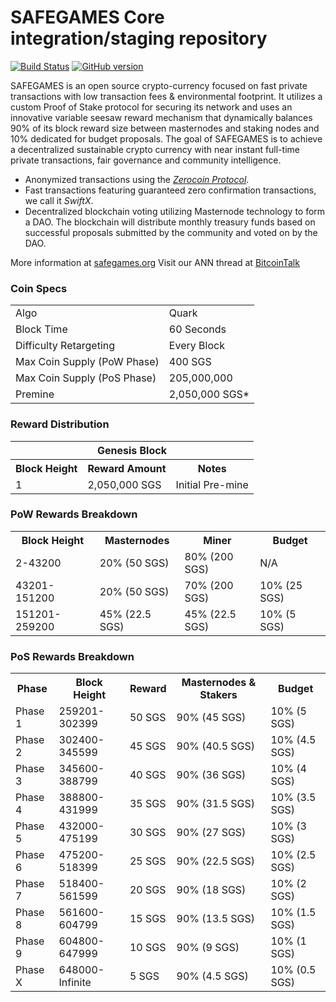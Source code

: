 SAFEGAMES Core integration/staging repository
=====================================

[![Build Status](https://travis-ci.org/SAFEGAMES-Project/SAFEGAMES.svg?branch=master)](https://travis-ci.org/SAFEGAMES-Project/SAFEGAMES) [![GitHub version](https://badge.fury.io/gh/SAFEGAMES-Project%2FSAFEGAMES.svg)](https://badge.fury.io/gh/SAFEGAMES-Project%2FSAFEGAMES)

SAFEGAMES is an open source crypto-currency focused on fast private transactions with low transaction fees & environmental footprint.  It utilizes a custom Proof of Stake protocol for securing its network and uses an innovative variable seesaw reward mechanism that dynamically balances 90% of its block reward size between masternodes and staking nodes and 10% dedicated for budget proposals. The goal of SAFEGAMES is to achieve a decentralized sustainable crypto currency with near instant full-time private transactions, fair governance and community intelligence.
- Anonymized transactions using the [_Zerocoin Protocol_](http://www.safegames.org/zsgs).
- Fast transactions featuring guaranteed zero confirmation transactions, we call it _SwiftX_.
- Decentralized blockchain voting utilizing Masternode technology to form a DAO. The blockchain will distribute monthly treasury funds based on successful proposals submitted by the community and voted on by the DAO.

More information at [safegames.org](http://www.safegames.org) Visit our ANN thread at [BitcoinTalk](http://www.bitcointalk.org/index.php?topic=1262920)

### Coin Specs
<table>
<tr><td>Algo</td><td>Quark</td></tr>
<tr><td>Block Time</td><td>60 Seconds</td></tr>
<tr><td>Difficulty Retargeting</td><td>Every Block</td></tr>
<tr><td>Max Coin Supply (PoW Phase)</td><td>400 SGS</td></tr>
<tr><td>Max Coin Supply (PoS Phase)</td><td>205,000,000</td></tr>
<tr><td>Premine</td><td>2,050,000 SGS*</td></tr>
</table>

### Reward Distribution

<table>
<th colspan=4>Genesis Block</th>
<tr><th>Block Height</th><th>Reward Amount</th><th>Notes</th></tr>
<tr><td>1</td><td>2,050,000 SGS</td><td>Initial Pre-mine</td></tr>
</table>

### PoW Rewards Breakdown

<table>
<th>Block Height</th><th>Masternodes</th><th>Miner</th><th>Budget</th>
<tr><td>2-43200</td><td>20% (50 SGS)</td><td>80% (200 SGS)</td><td>N/A</td></tr>
<tr><td>43201-151200</td><td>20% (50 SGS)</td><td>70% (200 SGS)</td><td>10% (25 SGS)</td></tr>
<tr><td>151201-259200</td><td>45% (22.5 SGS)</td><td>45% (22.5 SGS)</td><td>10% (5 SGS)</td></tr>
</table>

### PoS Rewards Breakdown

<table>
<th>Phase</th><th>Block Height</th><th>Reward</th><th>Masternodes & Stakers</th><th>Budget</th>
<tr><td>Phase 1</td><td>259201-302399</td><td>50 SGS</td><td>90% (45 SGS)</td><td>10% (5 SGS)</td></tr>
<tr><td>Phase 2</td><td>302400-345599</td><td>45 SGS</td><td>90% (40.5 SGS)</td><td>10% (4.5 SGS)</td></tr>
<tr><td>Phase 3</td><td>345600-388799</td><td>40 SGS</td><td>90% (36 SGS)</td><td>10% (4 SGS)</td></tr>
<tr><td>Phase 4</td><td>388800-431999</td><td>35 SGS</td><td>90% (31.5 SGS)</td><td>10% (3.5 SGS)</td></tr>
<tr><td>Phase 5</td><td>432000-475199</td><td>30 SGS</td><td>90% (27 SGS)</td><td>10% (3 SGS)</td></tr>
<tr><td>Phase 6</td><td>475200-518399</td><td>25 SGS</td><td>90% (22.5 SGS)</td><td>10% (2.5 SGS)</td></tr>
<tr><td>Phase 7</td><td>518400-561599</td><td>20 SGS</td><td>90% (18 SGS)</td><td>10% (2 SGS)</td></tr>
<tr><td>Phase 8</td><td>561600-604799</td><td>15 SGS</td><td>90% (13.5 SGS)</td><td>10% (1.5 SGS)</td></tr>
<tr><td>Phase 9</td><td>604800-647999</td><td>10 SGS</td><td>90% (9 SGS)</td><td>10% (1 SGS)</td></tr>
<tr><td>Phase X</td><td>648000-Infinite</td><td>5 SGS</td><td>90% (4.5 SGS)</td><td>10% (0.5 SGS)</td></tr>
</table>
